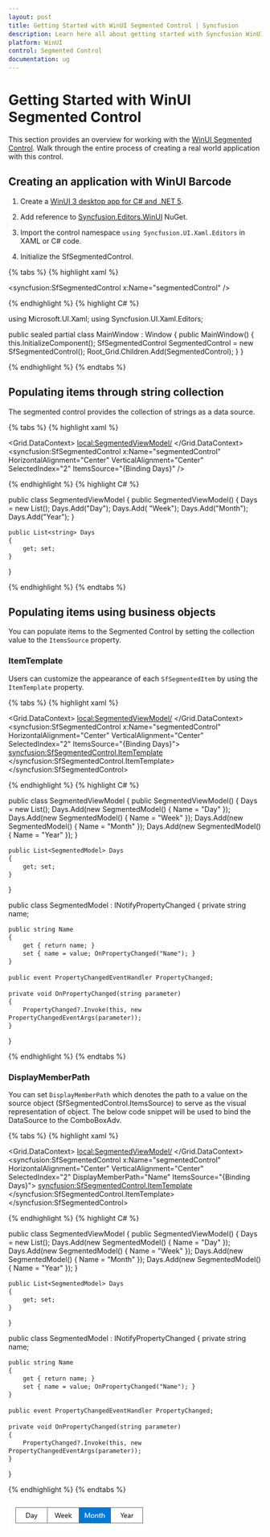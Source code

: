 ```yaml
---
layout: post
title: Getting Started with WinUI Segmented Control | Syncfusion
description: Learn here all about getting started with Syncfusion WinUI Segmented Control(SfSegmentedControl), its elements, and more.
platform: WinUI
control: Segmented Control
documentation: ug
---
```


# Getting Started with WinUI Segmented Control

This section provides an overview for working with the [WinUI Segmented Control](). Walk through the entire process of creating a real world application with this control.

## Creating an application with WinUI Barcode

1. Create a [WinUI 3 desktop app for C# and .NET 5](https://docs.microsoft.com/en-us/windows/apps/winui/winui3/get-started-winui3-for-desktop).

2. Add reference to [Syncfusion.Editors.WinUI](https://www.nuget.org/packages/Syncfusion.Editors.WinUI) NuGet. 

3. Import the control namespace `using Syncfusion.UI.Xaml.Editors` in XAML or C# code.

4. Initialize the SfSegmentedControl.


{% tabs %}
{% highlight xaml %}

<Window
    x:Class="GettingStarted.MainWindow"
    xmlns="http://schemas.microsoft.com/winfx/2006/xaml/presentation"
    xmlns:x="http://schemas.microsoft.com/winfx/2006/xaml"
    xmlns:local="using:GettingStarted"
    xmlns:d="http://schemas.microsoft.com/expression/blend/2008"
    xmlns:mc="http://schemas.openxmlformats.org/markup-compatibility/2006" 
    xmlns:syncfusion="using:Syncfusion.UI.Xaml.Editors" 
    mc:Ignorable="d">
    <Grid x:Name="Root_Grid">
        <syncfusion:SfSegmentedControl x:Name="segmentedControl" />
    </Grid>
</Window>

{% endhighlight %}
{% highlight C# %} 

using Microsoft.UI.Xaml;
using Syncfusion.UI.Xaml.Editors;

public sealed partial class MainWindow : Window
{
    public MainWindow()
    {
        this.InitializeComponent();
        SfSegmentedControl SegmentedControl = new SfSegmentedControl();
        Root_Grid.Children.Add(SegmentedControl);
    }
}

{% endhighlight %}
{% endtabs %} 

## Populating items through string collection

The segmented control provides the collection of strings as a data source.

{% tabs %}
{% highlight xaml %}

<Window
    x:Class="GettingStarted.MainWindow"
    xmlns="http://schemas.microsoft.com/winfx/2006/xaml/presentation"
    xmlns:x="http://schemas.microsoft.com/winfx/2006/xaml"
    xmlns:local="using:GettingStarted"
    xmlns:d="http://schemas.microsoft.com/expression/blend/2008"
    xmlns:mc="http://schemas.openxmlformats.org/markup-compatibility/2006" 
    xmlns:syncfusion="using:Syncfusion.UI.Xaml.Editors" 
    mc:Ignorable="d">
    <Grid>
        <Grid.DataContext>
            <local:SegmentedViewModel/>
        </Grid.DataContext>
        <syncfusion:SfSegmentedControl x:Name="segmentedControl"
                                    HorizontalAlignment="Center"
                                    VerticalAlignment="Center"
                                    SelectedIndex="2"
                                    ItemsSource="{Binding Days}" />
    </Grid>
</Window>

{% endhighlight %}
{% highlight C# %}

public class SegmentedViewModel
{
    public SegmentedViewModel()
    {
        Days = new List<string>();
        Days.Add("Day");
        Days.Add( "Week");
        Days.Add("Month");
        Days.Add("Year");
    }

    public List<string> Days
    {
        get; set;
    }
}

{% endhighlight %}
{% endtabs %} 

## Populating items using business objects

You can populate items to the Segmented Control by setting the collection value to the `ItemsSource` property.

### ItemTemplate

Users can customize the appearance of each `SfSegmentedItem` by using the `ItemTemplate` property.

{% tabs %}
{% highlight xaml %}

<Window
    x:Class="GettingStarted.MainWindow"
    xmlns="http://schemas.microsoft.com/winfx/2006/xaml/presentation"
    xmlns:x="http://schemas.microsoft.com/winfx/2006/xaml"
    xmlns:local="using:GettingStarted"
    xmlns:d="http://schemas.microsoft.com/expression/blend/2008"
    xmlns:mc="http://schemas.openxmlformats.org/markup-compatibility/2006" 
    xmlns:syncfusion="using:Syncfusion.UI.Xaml.Editors" 
    mc:Ignorable="d">
    <Grid>
        <Grid.DataContext>
            <local:SegmentedViewModel/>
        </Grid.DataContext>
        <syncfusion:SfSegmentedControl x:Name="segmentedControl"
                                    HorizontalAlignment="Center"
                                    VerticalAlignment="Center"
                                    SelectedIndex="2"
                                    ItemsSource="{Binding Days}">
            <syncfusion:SfSegmentedControl.ItemTemplate>
                <DataTemplate>
                    <Grid>
                        <TextBlock Text="{Binding Name}"
                                   HorizontalAlignment="Center"
                                   VerticalAlignment="Center"/>
                    </Grid>
                </DataTemplate>
            </syncfusion:SfSegmentedControl.ItemTemplate>
        </syncfusion:SfSegmentedControl>
    </Grid>
</Window>

{% endhighlight %}
{% highlight C# %} 

public class SegmentedViewModel
{
    public SegmentedViewModel()
    {
        Days = new List<SegmentedModel>();
        Days.Add(new SegmentedModel() { Name = "Day" });
        Days.Add(new SegmentedModel() { Name = "Week" });
        Days.Add(new SegmentedModel() { Name = "Month" });
        Days.Add(new SegmentedModel() { Name = "Year" });
    }

    public List<SegmentedModel> Days
    {
        get; set;
    }
}

public class SegmentedModel : INotifyPropertyChanged
{
    private string name;

    public string Name
    {
        get { return name; }
        set { name = value; OnPropertyChanged("Name"); }
    }

    public event PropertyChangedEventHandler PropertyChanged;

    private void OnPropertyChanged(string parameter)
    {
        PropertyChanged?.Invoke(this, new PropertyChangedEventArgs(parameter));
    }
}

{% endhighlight %}
{% endtabs %} 

### DisplayMemberPath

You can set `DisplayMemberPath` which denotes the path to a value on the source object (SfSegmentedControl.ItemsSource) to serve as the visual representation of object. The below code snippet will be used to bind the DataSource to the ComboBoxAdv.

{% tabs %}
{% highlight xaml %}

<Window
    x:Class="GettingStarted.MainWindow"
    xmlns="http://schemas.microsoft.com/winfx/2006/xaml/presentation"
    xmlns:x="http://schemas.microsoft.com/winfx/2006/xaml"
    xmlns:local="using:GettingStarted"
    xmlns:d="http://schemas.microsoft.com/expression/blend/2008"
    xmlns:mc="http://schemas.openxmlformats.org/markup-compatibility/2006" 
    xmlns:syncfusion="using:Syncfusion.UI.Xaml.Editors" 
    mc:Ignorable="d">
    <Grid>
        <Grid.DataContext>
            <local:SegmentedViewModel/>
        </Grid.DataContext>
        <syncfusion:SfSegmentedControl x:Name="segmentedControl"
                                    HorizontalAlignment="Center"
                                    VerticalAlignment="Center"
                                    SelectedIndex="2"
                                    DisplayMemberPath="Name"
                                    ItemsSource="{Binding Days}">
            <syncfusion:SfSegmentedControl.ItemTemplate>
                <DataTemplate>
                    <Grid>
                        <TextBlock Text="{Binding Name}"
                                   HorizontalAlignment="Center"
                                   VerticalAlignment="Center"/>
                    </Grid>
                </DataTemplate>
            </syncfusion:SfSegmentedControl.ItemTemplate>
        </syncfusion:SfSegmentedControl>
    </Grid>
</Window>

{% endhighlight %}
{% highlight C# %} 

public class SegmentedViewModel
{
    public SegmentedViewModel()
    {
        Days = new List<SegmentedModel>();
        Days.Add(new SegmentedModel() { Name = "Day" });
        Days.Add(new SegmentedModel() { Name = "Week" });
        Days.Add(new SegmentedModel() { Name = "Month" });
        Days.Add(new SegmentedModel() { Name = "Year" });
    }

    public List<SegmentedModel> Days
    {
        get; set;
    }
}

public class SegmentedModel : INotifyPropertyChanged
{
    private string name;

    public string Name
    {
        get { return name; }
        set { name = value; OnPropertyChanged("Name"); }
    }

    public event PropertyChangedEventHandler PropertyChanged;

    private void OnPropertyChanged(string parameter)
    {
        PropertyChanged?.Invoke(this, new PropertyChangedEventArgs(parameter));
    }
}

{% endhighlight %}
{% endtabs %} 

![WinUI Segmented Control getting started image](Getting_Started_Images/winui-segmented-control-getting-started.png)

